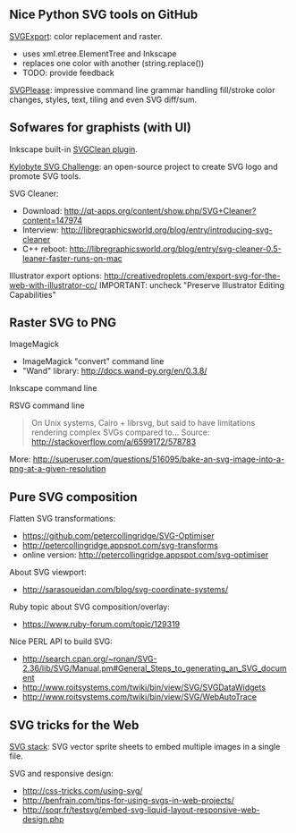 
Nice Python SVG tools on GitHub
--------------------------------

[SVGExport](https://github.com/developingo/SVGExport): color replacement and raster.
* uses xml.etree.ElementTree and Inkscape
* replaces one color with another (string.replace())
* TODO: provide feedback

[SVGPlease](https://github.com/sapal/svgplease): impressive command line grammar handling fill/stroke color changes, styles, text, tiling and even SVG diff/sum.


Sofwares for graphists (with UI)
---------------------------------

Inkscape built-in [SVGClean plugin](http://wiki.inkscape.org/wiki/index.php/Save_Cleaned_SVG).

[Kylobyte SVG Challenge](http://johan.github.io/kilobyte-svg-challenge/): an open-source project to create SVG logo and promote SVG tools.

SVG Cleaner:
* Download:	http://qt-apps.org/content/show.php/SVG+Cleaner?content=147974
* Interview:  http://libregraphicsworld.org/blog/entry/introducing-svg-cleaner
* C++ reboot: http://libregraphicsworld.org/blog/entry/svg-cleaner-0.5-leaner-faster-runs-on-mac

Illustrator export options: http://creativedroplets.com/export-svg-for-the-web-with-illustrator-cc/
IMPORTANT: uncheck "Preserve Illustrator Editing Capabilities"


Raster SVG to PNG
------------------
ImageMagick
* ImageMagick "convert" command line
* "Wand" library: http://docs.wand-py.org/en/0.3.8/

Inkscape command line

RSVG command line
> On Unix systems, Cairo + librsvg, but said to have limitations rendering complex SVGs compared to...
Source: http://stackoverflow.com/a/6599172/578783

More: http://superuser.com/questions/516095/bake-an-svg-image-into-a-png-at-a-given-resolution


Pure SVG composition
---------------------

Flatten SVG transformations:
* https://github.com/petercollingridge/SVG-Optimiser
* http://petercollingridge.appspot.com/svg-transforms
* online version: http://petercollingridge.appspot.com/svg-optimiser

About SVG viewport:
* http://sarasoueidan.com/blog/svg-coordinate-systems/

Ruby topic about SVG composition/overlay:
* https://www.ruby-forum.com/topic/129319

Nice PERL API to build SVG:
* http://search.cpan.org/~ronan/SVG-2.36/lib/SVG/Manual.pm#General_Steps_to_generating_an_SVG_document
* http://www.roitsystems.com/twiki/bin/view/SVG/SVGDataWidgets
* http://www.roitsystems.com/twiki/bin/view/SVG/WebAutoTrace


SVG tricks for the Web
-----------------------

[SVG stack](https://github.com/preciousforever/SVG-Stacker): SVG vector sprite sheets to embed multiple images in a single file.

SVG and responsive design:
* http://css-tricks.com/using-svg/
* http://benfrain.com/tips-for-using-svgs-in-web-projects/
* http://soqr.fr/testsvg/embed-svg-liquid-layout-responsive-web-design.php
